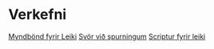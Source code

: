 # Verkefni
 [Myndbönd fyrir Leiki](./Verkefni1/verkefni1.md)
 [Svör við spurningum](./Verkefni1/Svör.md)
 [Scriptur fyrir leiki](./Verkefni1/scripts/)
